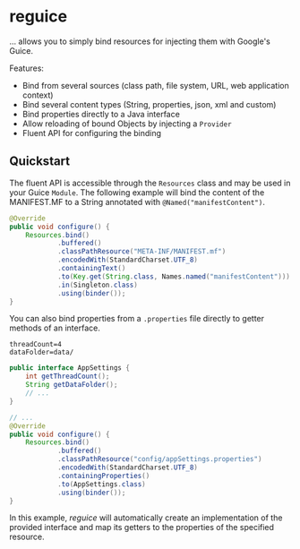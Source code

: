 # reguice

... allows you to simply bind resources for injecting them with Google's Guice. 

Features:
* Bind from several sources (class path, file system, URL, web application context)
* Bind several content types (String, properties, json, xml and custom)
* Bind properties directly to a Java interface
* Allow reloading of bound Objects by injecting a `Provider`
* Fluent API for configuring the binding
    
## Quickstart

The fluent API is accessible through the `Resources` class and may be used in your Guice 
`Module`. The following example will bind the content of the MANIFEST.MF to a String 
annotated with `@Named("manifestContent")`.

```java
@Override
public void configure() {
    Resources.bind()
            .buffered()
            .classPathResource("META-INF/MANIFEST.mf")
            .encodedWith(StandardCharset.UTF_8)
            .containingText()
            .to(Key.get(String.class, Names.named("manifestContent")))
            .in(Singleton.class)
            .using(binder());
}
```

You can also bind properties from a `.properties` file directly to getter methods of an 
interface.

```
threadCount=4
dataFolder=data/
```

```java
public interface AppSettings {
    int getThreadCount();
    String getDataFolder();
    // ...
}

// ...
@Override
public void configure() {
    Resources.bind()
            .buffered()
            .classPathResource("config/appSettings.properties")
            .encodedWith(StandardCharset.UTF_8)
            .containingProperties()
            .to(AppSettings.class)
            .using(binder());
}
```

In this example, _reguice_ will automatically create an implementation of the provided 
interface and map its getters to the properties of the specified resource.